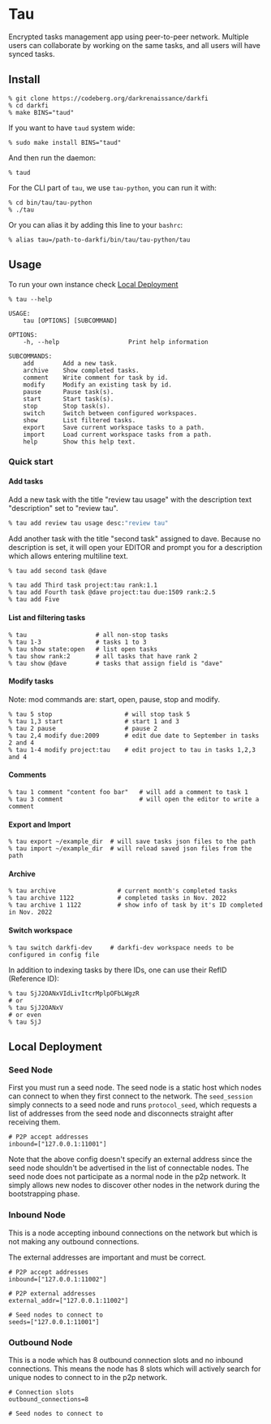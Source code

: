 # Tau

Encrypted tasks management app using peer-to-peer network.
Multiple users can collaborate by working on the same tasks, 
and all users will have synced tasks.


## Install 

```shell
% git clone https://codeberg.org/darkrenaissance/darkfi
% cd darkfi
% make BINS="taud"
```

If you want to have `taud` system wide:
```shell
% sudo make install BINS="taud"
```

And then run the daemon:
```shell
% taud
```

For the CLI part of `tau`, we use `tau-python`, you can run it with:
```shell
% cd bin/tau/tau-python
% ./tau
```
Or you can alias it by adding this line to your `bashrc`:
```shell
% alias tau=/path-to-darkfi/bin/tau/tau-python/tau
```

## Usage 

To run your own instance check [Local Deployment](#local-deployment)

```shell
% tau --help 
```
	USAGE:
		tau [OPTIONS] [SUBCOMMAND]

	OPTIONS:
		-h, --help                   Print help information

	SUBCOMMANDS:
		add        Add a new task.
		archive    Show completed tasks.
		comment    Write comment for task by id.
		modify     Modify an existing task by id.
		pause      Pause task(s).
		start      Start task(s).
		stop       Stop task(s).
		switch     Switch between configured workspaces.
		show       List filtered tasks.
		export	   Save current workspace tasks to a path.
		import	   Load current workspace tasks from a path.
		help       Show this help text.


### Quick start

#### Add tasks

Add a new task with the title "review tau usage" with the description text
"description" set to "review tau".

```bash
% tau add review tau usage desc:"review tau"
```

Add another task with the title "second task" assigned to dave.
Because no description is set, it will open your EDITOR and prompt you
for a description which allows entering multiline text.

```bash
% tau add second task @dave
```

```
% tau add Third task project:tau rank:1.1
% tau add Fourth task @dave project:tau due:1509 rank:2.5
% tau add Five
```


#### List and filtering tasks

```shell
% tau					# all non-stop tasks
% tau 1-3				# tasks 1 to 3
% tau show state:open	# list open tasks
% tau show rank:2		# all tasks that have rank 2
% tau show @dave		# tasks that assign field is "dave"
```


#### Modify tasks

Note: mod commands are: start, open, pause, stop and modify.

```shell
% tau 5 stop					# will stop task 5
% tau 1,3 start					# start 1 and 3
% tau 2 pause					# pause 2
% tau 2,4 modify due:2009		# edit due date to September in tasks 2 and 4 
% tau 1-4 modify project:tau	# edit project to tau in tasks 1,2,3 and 4
```

#### Comments

```shell
% tau 1 comment "content foo bar"	# will add a comment to task 1
% tau 3 comment						# will open the editor to write a comment
```

#### Export and Import

```shell
% tau export ~/example_dir	# will save tasks json files to the path
% tau import ~/example_dir	# will reload saved json files from the path
```

#### Archive

```shell
% tau archive                 # current month's completed tasks
% tau archive 1122            # completed tasks in Nov. 2022
% tau archive 1 1122          # show info of task by it's ID completed in Nov. 2022
```

#### Switch workspace

```shell
% tau switch darkfi-dev		# darkfi-dev workspace needs to be configured in config file
```

In addition to indexing tasks by there IDs, one can use their RefID (Reference ID):
```shell
% tau SjJ2OANxVIdLivItcrMplpOFbLWgzR
# or
% tau SjJ2OANxV
# or even
% tau SjJ
```

## Local Deployment

### Seed Node

First you must run a seed node. The seed node is a static host which nodes can
connect to when they first connect to the network. The `seed_session` simply
connects to a seed node and runs `protocol_seed`, which requests a list of
addresses from the seed node and disconnects straight after receiving them.

    # P2P accept addresses
    inbound=["127.0.0.1:11001"] 

Note that the above config doesn't specify an external address since the
seed node shouldn't be advertised in the list of connectable nodes. The seed
node does not participate as a normal node in the p2p network. It simply allows
new nodes to discover other nodes in the network during the bootstrapping phase.

### Inbound Node

This is a node accepting inbound connections on the network but which is not
making any outbound connections.

The external addresses are important and must be correct.

    # P2P accept addresses
    inbound=["127.0.0.1:11002"]
    
    # P2P external addresses
    external_addr=["127.0.0.1:11002"]

    # Seed nodes to connect to 
    seeds=["127.0.0.1:11001"]

### Outbound Node

This is a node which has 8 outbound connection slots and no inbound connections.
This means the node has 8 slots which will actively search for unique nodes to
connect to in the p2p network.

    # Connection slots
    outbound_connections=8

    # Seed nodes to connect to 

